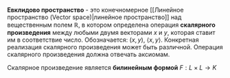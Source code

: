 **Евклидово пространство** - это конечномерное [[Линейное пространство (Vector space)|линейное пространство]] над вещественным полем $\mathbb{R}$, в котором определена операция **скалярного произведения** между любыми двумя векторами $x$ и $y$, которая ставит им в соответствие число. Обозначается: $(x,y)$, $\langle x,y\rangle$. Конкретная реализация скалярного произведения может быть различной. Операция скалярного произведения должна отвечать аксиомам.

Скалярное произведение является **билинейным формой** $F: L \times L \rightarrow K$